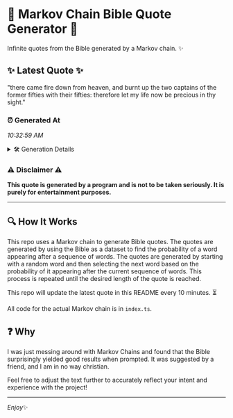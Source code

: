 # 📖 Markov Chain Bible Quote Generator 📖

Infinite quotes from the Bible generated by a Markov chain. ✨

## ✨ Latest Quote ✨
"there came fire down from heaven, and burnt up the two captains of the former fifties with their fifties: therefore let my life now be precious in thy sight."

### ⏰ Generated At
*10:32:59 AM*

<details>
    <summary>🛠️ Generation Details</summary>
    <p>
        <strong>🌱 Seed:</strong> there<br>
        <strong>🔄 Iterations:</strong> 28<br>
        <strong>📜 Context History:</strong><br>[ there ]: came<br>[ there, came ]: fire<br>[ there, came, fire ]: down<br>[ there, came, fire, down ]: from<br>[ there, came, fire, down, from ]: heaven,<br>[ there, came, fire, down, from, heaven, ]: and<br>[ came, fire, down, from, heaven,, and ]: burnt<br>[ fire, down, from, heaven,, and, burnt ]: up<br>[ down, from, heaven,, and, burnt, up ]: the<br>[ from, heaven,, and, burnt, up, the ]: two<br>[ heaven,, and, burnt, up, the, two ]: captains<br>[ and, burnt, up, the, two, captains ]: of<br>[ burnt, up, the, two, captains, of ]: the<br>[ up, the, two, captains, of, the ]: former<br>[ the, two, captains, of, the, former ]: fifties<br>[ two, captains, of, the, former, fifties ]: with<br>[ captains, of, the, former, fifties, with ]: their<br>[ of, the, former, fifties, with, their ]: fifties:<br>[ the, former, fifties, with, their, fifties: ]: therefore<br>[ former, fifties, with, their, fifties:, therefore ]: let<br>[ fifties, with, their, fifties:, therefore, let ]: my<br>[ with, their, fifties:, therefore, let, my ]: life<br>[ their, fifties:, therefore, let, my, life ]: now<br>[ fifties:, therefore, let, my, life, now ]: be<br>[ therefore, let, my, life, now, be ]: precious<br>[ let, my, life, now, be, precious ]: in<br>[ my, life, now, be, precious, in ]: thy<br>[ life, now, be, precious, in, thy ]: sight.<br>
    </p>
</details>

### ⚠️ Disclaimer ⚠️
**This quote is generated by a program and is not to be taken seriously. It is purely for entertainment purposes.**

---

## 🔍 How It Works

This repo uses a Markov chain to generate Bible quotes. The quotes are generated by using the Bible as a dataset to find the probability of a word appearing after a sequence of words. The quotes are generated by starting with a random word and then selecting the next word based on the probability of it appearing after the current sequence of words. This process is repeated until the desired length of the quote is reached.

This repo will update the latest quote in this README every 10 minutes. ⏳

All code for the actual Markov chain is in `index.ts`.

## ❓ Why

I was just messing around with Markov Chains and found that the Bible surprisingly yielded good results when prompted. 
It was suggested by a friend, and I am in no way christian.

Feel free to adjust the text further to accurately reflect your intent and experience with the project!

---

*Enjoy*✨
